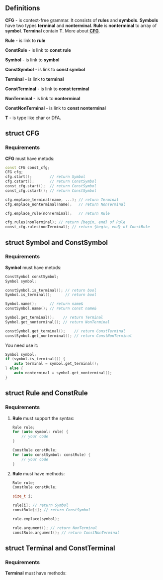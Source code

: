 ## Definitions
**CFG** - is context-free grammar.
It consists of **rules** and **symbols**. 
**Symbols** have two types **terminal** and **nonterminal**.
**Rule** is **nonterminal** to array of **symbol**.
**Terminal** contain **T**.
More about [**CFG**](https://en.wikipedia.org/wiki/Context-free_grammar).

**Rule** - is link to **rule**

**ConstRule** - is link to **const rule**

**Symbol** - is link to **symbol**

**ConstSymbol** - is link to **const symbol**

**Terminal** - is link to **terminal**

**ConstTerminal** - is link to **const terminal**

**NonTerminal** - is link to **nonterminal**

**ConstNonTerminal** - is link to **const nonterminal**

**T** - is type like char or DFA.

## struct CFG
### Requirements
**CFG** must have metods:
```c++
const CFG const_cfg;
CFG cfg;
cfg.start();        // return Symbol
cfg.cstart();       // return ConstSymbol
const_cfg.start();  // return ConstSymbol
const_cfg.cstart(); // return ConstSymbol

cfg.emplace_terminal(name, ...); // return Terminal
cfg.emplace_nonterminal(name);   // return NonTerminal

cfg.emplace_rule(nonTerminal);   // return Rule

cfg.rules(nonTerminal); // return {begin, end} of Rule
const_cfg.rules(nonTerminal); // return {begin, end} of ConstRule
```

## struct Symbol and ConstSymbol
### Requirements

**Symbol** must have metods:

```c++
ConstSymbol constSymbol;
Symbol symbol;

constSymbol.is_terminal(); // return bool
Symbol.is_terminal();      // return bool

Symbol.name();      // return name&
constSymbol.name(); // return const name&

Symbol.get_terminal();    // return Terminal
Symbol.get_nonterminal(); // return NonTerminal

constSymbol.get_terminal();    // return ConstTerminal
constSymbol.get_nonterminal(); // return ConstNonTerminal
```

You need use it:

```c++
Symbol symbol;
if (symbol.is_terminal()) {
    auto terminal = symbol.get_terminal();
} else {
    auto nonterminal = symbol.get_nonterminal();
}
```

## struct Rule and ConstRule
### Requirements
1) **Rule** must support the syntax:
    ```c++
    Rule rule;
    for (auto symbol: rule) {
        // your code
    }

    ConstRule constRule;
    for (auto constSymbol: constRule) {
        // your code
    }
    ```
2) **Rule** must have methods:
    ```c++
    Rule rule;
    ConstRule constRule;

    size_t i;

    rule[i]; // return Symbol
    constRule[i]; // return ConstSymbol

    rule.emplace(symbol);

    rule.argument(); // return NonTerminal
    constRule.argument(); // return ConstNonTerminal
    ```

## struct Terminal and ConstTerminal
### Requirements
**Terminal** must have methods:
